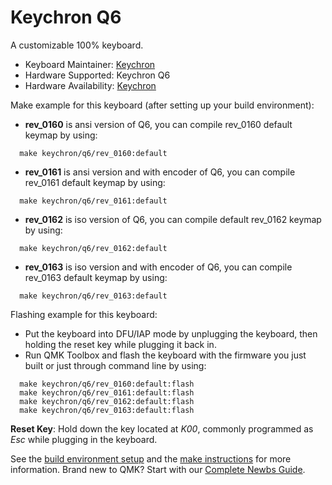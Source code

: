 # Keychron Q6

A customizable 100% keyboard.

* Keyboard Maintainer: [Keychron](https://github.com/keychron)
* Hardware Supported: Keychron Q6
* Hardware Availability: [Keychron](https://www.keychron.com)

Make example for this keyboard (after setting up your build environment):

- **rev_0160** is ansi version of Q6, you can compile rev_0160 default keymap by using:

```
  make keychron/q6/rev_0160:default
```

- **rev_0161** is ansi version and with encoder of Q6, you can compile rev_0161 default keymap by using:

```
  make keychron/q6/rev_0161:default
```

- **rev_0162** is iso version of Q6, you can compile default rev_0162 keymap by using:

```
  make keychron/q6/rev_0162:default
```

- **rev_0163** is iso version and with encoder of Q6, you can compile rev_0163 default keymap by using:

```
  make keychron/q6/rev_0163:default
```

Flashing example for this keyboard:

- Put the keyboard into DFU/IAP mode by unplugging the keyboard, then holding the reset key while plugging it back in.
- Run QMK Toolbox and flash the keyboard with the firmware you just built or just through command line by using:

```
  make keychron/q6/rev_0160:default:flash
  make keychron/q6/rev_0161:default:flash
  make keychron/q6/rev_0162:default:flash
  make keychron/q6/rev_0163:default:flash
```

**Reset Key**: Hold down the key located at *K00*, commonly programmed as *Esc* while plugging in the keyboard.

See the [build environment setup](https://docs.qmk.fm/#/getting_started_build_tools) and the [make instructions](https://docs.qmk.fm/#/getting_started_make_guide) for more information. Brand new to QMK? Start with our [Complete Newbs Guide](https://docs.qmk.fm/#/newbs).

